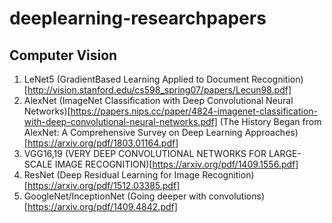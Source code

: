 # deeplearning-researchpapers

## Computer Vision
1. LeNet5 
(GradientBased Learning Applied to Document
Recognition)[http://vision.stanford.edu/cs598_spring07/papers/Lecun98.pdf]
2. AlexNet
(ImageNet Classification with Deep Convolutional
Neural Networks)[https://papers.nips.cc/paper/4824-imagenet-classification-with-deep-convolutional-neural-networks.pdf]
(The History Began from AlexNet: A Comprehensive Survey on Deep Learning Approaches)[https://arxiv.org/pdf/1803.01164.pdf]
3. VGG16,19
(VERY DEEP CONVOLUTIONAL NETWORKS FOR LARGE-SCALE IMAGE RECOGNITION)[https://arxiv.org/pdf/1409.1556.pdf]
4. ResNet
(Deep Residual Learning for Image Recognition)[https://arxiv.org/pdf/1512.03385.pdf]
5. GoogleNet/InceptionNet
(Going deeper with convolutions)[https://arxiv.org/pdf/1409.4842.pdf]

